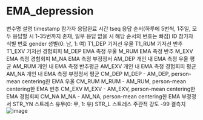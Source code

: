 # EMA_depression
변수명 설명
timestamp	참가자 응답완료 시간
tseq	응답 순서(하루에 5번씩, 1주일, 모두 응답할 시 1-35번까지 존재, 일부 응답 없을 시 해당 순서의 번호는 빠짐)
ID	참가자 식별 번호
gender	성별(0: 남, 1: 여)
T1_DEP	기저선 우울
T1_RUM	기저선 반추
T1_EXV	기저선 경험회피
M_DEP	EMA 측정 우울
M_RUM	EMA 측정 반추
M_EXV	EMA 측정 경험회피
M_NA	EMA 측정 부정정서
AM_DEP	개인 내 EMA 측정 우울 평균
AM_RUM	개인 내 EMA 측정 반추평균
AM_EXV	개인 내 EMA 측정 경험회피 평균
AM_NA	개인 내 EMA 측정 부정정서 평균
CM_DEP	M_DEP - AM_DEP, person-mean centering한 EMA 우울
CM_RUM	M_RUM - AM_RUM, person-mean centering한 EMA 반추
CM_EXV	M_EXV - AM_EXV, person-mean centering한 EMA 경험회피
CM_NA	M_NA - AM_NA, person-mean centering한 EMA 부정정서
STR_YN	스트레스 유무(0: 무, 1: 유)
STR_L	스트레스 주관적 강도
-99	결측치
![image](https://github.com/chaereen63/EMA_depression/assets/137036641/8deed14c-b4d4-484d-b445-6809cf281c84)
